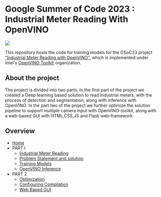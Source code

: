 # Google Summer of Code 2023 : Industrial Meter Reading With OpenVINO

![](https://github.com/openvinotoolkit/openvino/assets/71766106/72623109-3b68-4c57-ae6d-b1d07839ec29)

This repository hosts the code for training models for the GSoC23 project ["Industrial Meter Reading with OpenVINO"](https://summerofcode.withgoogle.com/programs/2023/projects/3eKcuFkd), which is implemented under Intel's [OpenVINO Toolkit](https://github.com/openvinotoolkit) organization.

## About the project

The project is divided into two parts. In the first part of the project we created a Deep learning based solution to read Industrial meters, with the process of detection and segmentation, along with inference with OpenVINO.
In the part two of the project we further optimize the solution pipeline to support multiple camera input with OpenVINO-toolkit, along with a web-based GUI with HTML,CSS,JS and Flask web-framework.

## Overview

* [Home](https://github.com/ashish-2005/GSoC23-OpenVINO/wiki)
* PART I
    * [Industrial Meter Reading](https://github.com/ashish-2005/GSoC23-OpenVINO/wiki/Industrial-Meter-Reading)
    * [Problem Statement and solution](https://github.com/ashish-2005/GSoC23-OpenVINO/wiki/Problem-Statement-and-solution)
    * [Training Models](https://github.com/ashish-2005/GSoC23-OpenVINO/wiki/Training-Models)
    * [OpenVINO Inference](https://github.com/ashish-2005/GSoC23-OpenVINO/wiki/OpenVINO-Inference)
* PART 2
    * [Optimization](https://github.com/ashish-2005/GSoC23-OpenVINO/wiki/Optimization)
    * [Configuring Compilation](https://github.com/ashish-2005/GSoC23-OpenVINO/wiki/Configuring-Compilation-with-OpenVINO)
    * [Web Based GUI](https://github.com/ashish-2005/GSoC23-OpenVINO/wiki/Web-Based-GUI)




